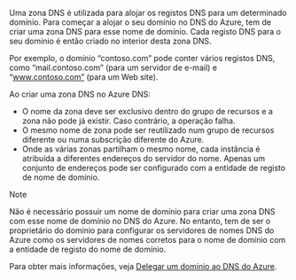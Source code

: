 Uma zona DNS é utilizada para alojar os registos DNS para um determinado domínio. Para começar a alojar o seu domínio no DNS do Azure, tem de criar uma zona DNS para esse nome de domínio. Cada registo DNS para o seu domínio é então criado no interior desta zona DNS.

Por exemplo, o domínio “contoso.com” pode conter vários registos DNS, como “mail.contoso.com” (para um servidor de e-mail) e “www.contoso.com” (para um Web site).

Ao criar uma zona DNS no Azure DNS:

* O nome da zona deve ser exclusivo dentro do grupo de recursos e a zona não pode já existir. Caso contrário, a operação falha.
* O mesmo nome de zona pode ser reutilizado num grupo de recursos diferente ou numa subscrição diferente do Azure.
* Onde as várias zonas partilham o mesmo nome, cada instância é atribuída a diferentes endereços do servidor do nome. Apenas um conjunto de endereços pode ser configurado com a entidade de registo de nome de domínio.

> [!NOTE]
> Não é necessário possuir um nome de domínio para criar uma zona DNS com esse nome de domínio no DNS do Azure. No entanto, tem de ser o proprietário do domínio para configurar os servidores de nomes DNS do Azure como os servidores de nomes corretos para o nome de domínio com a entidade de registo do nome de domínio.
> 
> Para obter mais informações, veja [Delegar um domínio ao DNS do Azure](../articles/dns/dns-domain-delegation.md).